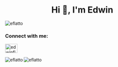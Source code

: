<h1 align="center">Hi 👋, I'm Edwin</h1>

<p align="left"> <img src="https://komarev.com/ghpvc/?username=eflatto&label=Profile%20views&color=0e75b6&style=flat" alt="eflatto" /> </p>


<h3 align="left">Connect with me:</h3>
<p align="left">
<a href="https://linkedin.com/in/edwinflatto" target="blank"><img align="center" src="https://raw.githubusercontent.com/rahuldkjain/github-profile-readme-generator/master/src/images/icons/Social/linked-in-alt.svg" alt="edwinflatto" height="30" width="40" /></a>
</p>



<p><img align="left" src="https://github-readme-stats.vercel.app/api/top-langs?username=eflatto&show_icons=true&locale=en&layout=compact" alt="eflatto" /></p>

<p><img align="center" src="https://github-readme-streak-stats.herokuapp.com/?user=eflatto&" alt="eflatto" /></p>

